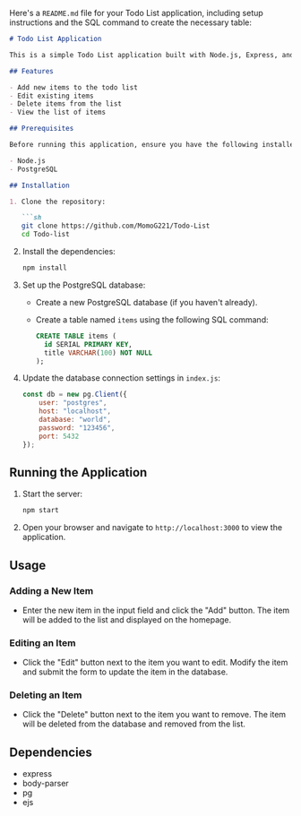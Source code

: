Here's a `README.md` file for your Todo List application, including setup instructions and the SQL command to create the necessary table:

```markdown
# Todo List Application

This is a simple Todo List application built with Node.js, Express, and PostgreSQL. The application allows users to add, edit, and delete items from a todo list.

## Features

- Add new items to the todo list
- Edit existing items
- Delete items from the list
- View the list of items

## Prerequisites

Before running this application, ensure you have the following installed:

- Node.js
- PostgreSQL

## Installation

1. Clone the repository:

   ```sh
   git clone https://github.com/MomoG221/Todo-List
   cd Todo-list
   ```

2. Install the dependencies:

   ```sh
   npm install
   ```

3. Set up the PostgreSQL database:

   - Create a new PostgreSQL database (if you haven't already).

   - Create a table named `items` using the following SQL command:

     ```sql
     CREATE TABLE items (
       id SERIAL PRIMARY KEY,
       title VARCHAR(100) NOT NULL
     );
     ```

4. Update the database connection settings in `index.js`:

   ```javascript
   const db = new pg.Client({
       user: "postgres",
       host: "localhost",
       database: "world",
       password: "123456",
       port: 5432
   });
   ```

## Running the Application

1. Start the server:

   ```sh
   npm start
   ```

2. Open your browser and navigate to `http://localhost:3000` to view the application.

## Usage

### Adding a New Item

- Enter the new item in the input field and click the "Add" button. The item will be added to the list and displayed on the homepage.

### Editing an Item

- Click the "Edit" button next to the item you want to edit. Modify the item and submit the form to update the item in the database.

### Deleting an Item

- Click the "Delete" button next to the item you want to remove. The item will be deleted from the database and removed from the list.

## Dependencies

- express
- body-parser
- pg
- ejs

